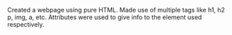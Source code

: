 Created a webpage using pure HTML. Made use of multiple tags like h1, h2
p, img, a, etc.
Attributes were used to give info to the element used respectively.
